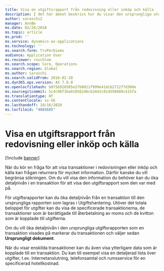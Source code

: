 ```yaml
---
title: Visa en utgiftsrapport från redovisning eller inköp och källa
description: I det här ämnet beskrivs hur du visar den ursprungliga utgiftsrapporten som en transaktion visades på.
author: saraschi2
manager: AnnBe
ms.date: 02/26/2018
ms.topic: article
ms.prod: ''
ms.service: dynamics-ax-applications
ms.technology: ''
ms.search.form: TrvPerDiems
audience: Application User
ms.reviewer: roschlom
ms.search.scope: Core, Operations
ms.search.region: Global
ms.author: saraschi
ms.search.validFrom: 2016-02-28
ms.dyn365.ops.version: AX 7.0.0
ms.openlocfilehash: b075b926585e27b8811f999e41dcb271277d360e
ms.sourcegitcommit: 5c4c9bf3ba018562d6cb3443c01d550489c415fa
ms.translationtype: HT
ms.contentlocale: sv-SE
ms.lasthandoff: 10/16/2020
ms.locfileid: "4085685"
---
```

# <a name="view-an-expense-report-from-general-ledger-or-procurement-and-sourcing"></a>Visa en utgiftsrapport från redovisning eller inköp och källa

[!include [banner](../includes/banner.md)]

När du kör en fråga för att visa transaktioner i redovisningen eller inköp och källa kan frågan returnera för mycket information. Därför kanske du vill begränsa sökningen. Om du vill visa den information du behöver kan du öka detaljnivån i en transaktion för att visa den utgiftsrapport som den var med på.

För utgiftsrapporter kan du öka detaljnivån från en transaktion till den ursprungliga rapporten som lagras i Utgiftshantering. Utöver det totala beloppet för utgifter kan du visa de specificerade transaktionerna, de transaktioner som är berättigade till återbetalning av moms och de kvitton som är kopplade till utgifterna.

Om du vill öka detaljnivån i den ursprungliga utgiftsrapporten som en transaktion visades på markerar du transaktionen och väljer sedan **Ursprungligt dokument**.

När du visar enskilda transaktioner kan du även visa ytterligare data som är kopplade till en transaktion. Du kan till exempel visa en detaljerad lista över utgifter, t.ex. Internetanslutning, telefonsamtal och rumsservice för en specificerad hotellkostnad.
